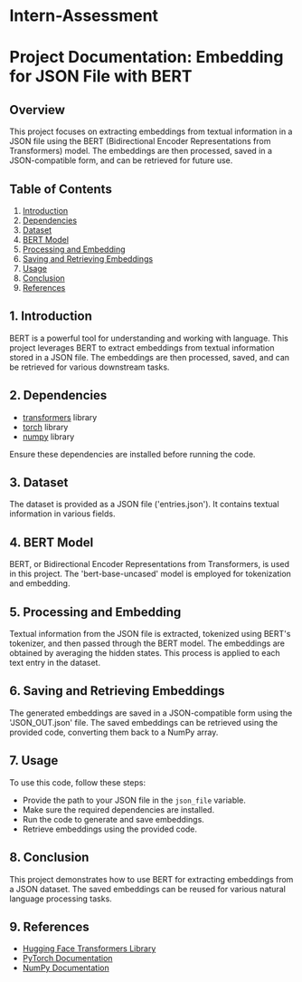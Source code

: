 # Intern-Assessment

# Project Documentation: Embedding for JSON File with BERT

## Overview

This project focuses on extracting embeddings from textual information in a JSON file using the BERT (Bidirectional Encoder Representations from Transformers) model. The embeddings are then processed, saved in a JSON-compatible form, and can be retrieved for future use.

## Table of Contents

1. [Introduction](#introduction)
2. [Dependencies](#dependencies)
3. [Dataset](#dataset)
4. [BERT Model](#bert-model)
5. [Processing and Embedding](#processing-and-embedding)
6. [Saving and Retrieving Embeddings](#saving-and-retrieving-embeddings)
7. [Usage](#usage)
8. [Conclusion](#conclusion)
9. [References](#references)

## 1. Introduction <a name="introduction"></a>

BERT is a powerful tool for understanding and working with language. This project leverages BERT to extract embeddings from textual information stored in a JSON file. The embeddings are then processed, saved, and can be retrieved for various downstream tasks.

## 2. Dependencies <a name="dependencies"></a>

- [transformers](https://huggingface.co/transformers/) library
- [torch](https://pytorch.org/) library
- [numpy](https://numpy.org/) library

Ensure these dependencies are installed before running the code.

## 3. Dataset <a name="dataset"></a>

The dataset is provided as a JSON file ('entries.json'). It contains textual information in various fields.

## 4. BERT Model <a name="bert-model"></a>

BERT, or Bidirectional Encoder Representations from Transformers, is used in this project. The 'bert-base-uncased' model is employed for tokenization and embedding.

## 5. Processing and Embedding <a name="processing-and-embedding"></a>

Textual information from the JSON file is extracted, tokenized using BERT's tokenizer, and then passed through the BERT model. The embeddings are obtained by averaging the hidden states. This process is applied to each text entry in the dataset.

## 6. Saving and Retrieving Embeddings <a name="saving-and-retrieving-embeddings"></a>

The generated embeddings are saved in a JSON-compatible form using the 'JSON_OUT.json' file. The saved embeddings can be retrieved using the provided code, converting them back to a NumPy array.

## 7. Usage <a name="usage"></a>

To use this code, follow these steps:

- Provide the path to your JSON file in the `json_file` variable.
- Make sure the required dependencies are installed.
- Run the code to generate and save embeddings.
- Retrieve embeddings using the provided code.

## 8. Conclusion <a name="conclusion"></a>

This project demonstrates how to use BERT for extracting embeddings from a JSON dataset. The saved embeddings can be reused for various natural language processing tasks.

## 9. References <a name="references"></a>

- [Hugging Face Transformers Library](https://huggingface.co/transformers/)
- [PyTorch Documentation](https://pytorch.org/)
- [NumPy Documentation](https://numpy.org/)
